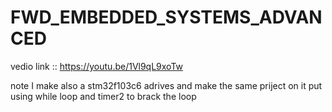 # FWD_EMBEDDED_SYSTEMS_ADVANCED

vedio link ::  https://youtu.be/1Vl9qL9xoTw

note
 I make also a stm32f103c6 adrives and make the same priject on it put using while loop and timer2 to brack the loop  
